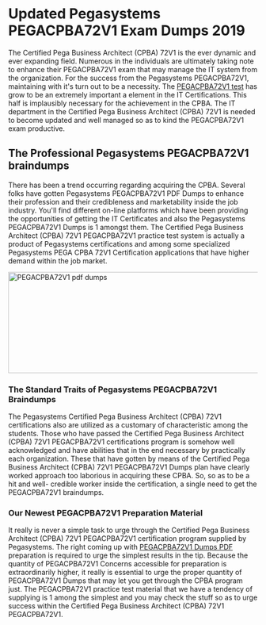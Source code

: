 <h1><strong>Updated Pegasystems PEGACPBA72V1 Exam Dumps 2019</strong></h1>
<p>The Certified Pega Business Architect (CPBA) 72V1 is the ever dynamic and ever expanding field. Numerous in the individuals are ultimately taking note to enhance their PEGACPBA72V1 exam that may manage the IT system from the organization. For the success from the Pegasystems PEGACPBA72V1, maintaining with it's turn out to be a necessity. The <a href="https://www.securedumps.com/PEGACPBA72V1-cheat-sheet.html">PEGACPBA72V1 test</a> has grow to be an extremely important a element in the IT Certifications. This half is implausibly necessary for the achievement in the CPBA. The IT department in the Certified Pega Business Architect (CPBA) 72V1 is needed to become updated and well managed so as to kind the PEGACPBA72V1 exam productive.</p>
<h2><strong>The Professional Pegasystems PEGACPBA72V1 braindumps</strong></h2>
<p>There has been a trend occurring regarding acquiring the CPBA. Several folks have gotten Pegasystems PEGACPBA72V1 PDF Dumps to enhance their profession and their credibleness and marketability inside the job industry. You'll find different on-line platforms which have been providing the opportunities of getting the IT Certificates and also the Pegasystems PEGACPBA72V1 Dumps is 1 amongst them. The Certified Pega Business Architect (CPBA) 72V1 PEGACPBA72V1 practice test system is actually a product of Pegasystems certifications and among some specialized Pegasystems PEGA CPBA 72V1 Certification applications that have higher demand within the job market.</p>
<p><a href="https://www.securedumps.com/PEGACPBA72V1-cheat-sheet.html"><img src="https://i.imgur.com/LkNlujf.jpg" alt="PEGACPBA72V1 pdf dumps" width="550" height="204" /></a></p>
<h3><strong>The Standard Traits of Pegasystems PEGACPBA72V1 Braindumps</strong></h3>
<p>The Pegasystems Certified Pega Business Architect (CPBA) 72V1 certifications also are utilized as a customary of characteristic among the students. Those who have passed the Certified Pega Business Architect (CPBA) 72V1 PEGACPBA72V1 certifications program is somehow well acknowledged and have abilities that in the end necessary by practically each organization. These that have gotten by means of the Certified Pega Business Architect (CPBA) 72V1 PEGACPBA72V1 Dumps plan have clearly worked approach too laborious in acquiring these CPBA. So, so as to be a hit and well- credible worker inside the certification, a single need to get the PEGACPBA72V1 braindumps.</p>
<h3><strong>Our Newest PEGACPBA72V1 Preparation Material</strong></h3>
<p>It really is never a simple task to urge through the Certified Pega Business Architect (CPBA) 72V1 PEGACPBA72V1 certification program supplied by Pegasystems. The right coming up with <a href="https://www.securedumps.com/PEGACPBA72V1-cheat-sheet.html">PEGACPBA72V1 Dumps PDF</a> preparation is required to urge the simplest results in the tip. Because the quantity of PEGACPBA72V1 Concerns accessible for preparation is extraordinarily higher, it really is essential to urge the proper quantity of PEGACPBA72V1 Dumps that may let you get through the CPBA program just. The PEGACPBA72V1 practice test material that we have a tendency of supplying is 1 among the simplest and you may check the stuff so as to urge success within the Certified Pega Business Architect (CPBA) 72V1 PEGACPBA72V1.</p>
